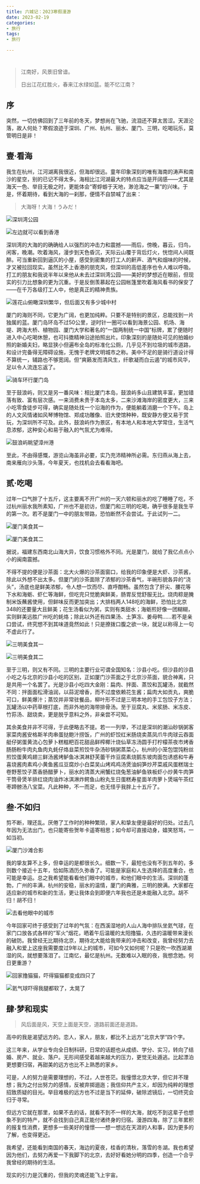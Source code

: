 ```yaml
---
title: 六城记：2023寒假漫游
date: 2023-02-19
categories:
- 旅行
tags:
- 旅行

---
```




# 

> 江南好，风景旧曾谙。
> 
> 
> 日出江花红胜火，春来江水绿如蓝。能不忆江南？
> 

<!--more-->


## 序

突然，一切仿佛回到了三年前的冬天，梦想尚在飞驰，流泪还不算太苦涩。天涯沦落，故人何处？寒假浪迹于深圳、广州、杭州、丽水、厦门、三明，吃喝玩乐，莫管明日是非！

## 壹·看海

我生在杭州，江河湖离我很近，但海却很远。童年印象深刻的唯有海南的涛声和南沙的星空，别的已记不得太多。海相比江河湖最大的特点应当是开阔感——尤其是海天一色、举目无极之时，更能体会“寄蜉蝣于天地，渺沧海之一粟”的兴味。于是，怀着期待，看到大海的一刹那，便情不自禁喊了出来：

> 大海呀！大海！うみだ！
> 

![深圳湾公园](https://raw.githubusercontent.com/DF-Master/yidapicbed/main/2023/202302/2023Winter/Untitled.png)

![左边就可以看到香港](https://raw.githubusercontent.com/DF-Master/yidapicbed/main/2023/202302/2023Winter/Untitled%201.png)

深圳湾的大海的的确确给人以强烈的冲击力和震撼——雨后，傍晚，暮云，归鸟，闲客，晚潮。吹着海风，漫步到天色昏沉，天际云山覆于背后灯火，恍惚间人间既醉。可当重新回到逼仄的小屋，感受到密集的打工人的鼾声、酒气和烟味的时候，才又被拉回现实。虽然比不上香港的朋克风，但深圳的高低差序也令人难以呼吸。打工的朋友和我说半年以来他从未去过深圳湾公园——美好的梦想近在眼前，但现实的引力比想象的更为沉重。于是反倒羡慕起在公园帐篷里吹着海风看书的保安了——在千万各级打工人中，他是真正的精神贵族。

![莲花山俯瞰深圳繁华，但后面又有多少城中村](https://raw.githubusercontent.com/DF-Master/yidapicbed/main/2023/202302/2023Winter/Untitled%202.png)

厦门的海则不同，它更为广阔，也更加纯粹。只要不是特别的景区，总能找到一片独属的蓝。厦门岛环岛不过50公里，逆时针一圈可以看到海景公园、机场、海堤、跨海大桥、植物园、厦门大学和著名的“一国两制统一中国”标牌，累了便随时进入中心吃喝休憩，也可抖擞精神沿途拍照出片。印象深刻的是随处可见的拍婚纱照的新婚夫妇，略显狭小但遍布全岛的标准化公厕，几乎见不到垃圾的城市道路，和设计完备得无障碍设施，无愧于老牌文明城市之称。美中不足的是骑行道设计得不算统一，辅路也不够宽阔。但“爽籁发而清风生，纤歌凝而白云遏”的城市风华，足以令人流连忘返了。

![骑车环行厦门岛](https://raw.githubusercontent.com/DF-Master/yidapicbed/main/2023/202302/2023Winter/Untitled%203.png)

至于鼓浪屿，则又是另一番风味：相比厦门本岛，鼓浪屿多山且建筑丰富，更加错落有致、富有层次感。一来消费未贵于本岛太多，二来沙滩海岸的密度更大，三来小吃零食徒步可得，确实是随处找一个沿海的作为，便能躺着消磨一个下午。岛上的人文风情诸如风琴博物馆、郑成功雕像、旧大使馆种种，既安静方便又易于赏玩，为深圳所不可及。此外，鼓浪屿作为景区，有本地人和本地大学常住，生活气息浓郁，这种安心和易于融入的气氛尤为难得。

![鼓浪屿眺望漳州港](https://raw.githubusercontent.com/DF-Master/yidapicbed/main/2023/202302/2023Winter/Untitled%204.png)

至此，不由得感慨，游览山海虽非必要，实乃充沛精神所必需。东归燕从海上去，南来雁向沙头落，今年夏天，也找机会去看看海吧。

## 贰·吃喝

过年一口气胖了十五斤，这主要离不开广州的一天六顿和丽水的吃了睡睡了吃，不过杭州丽水我所素知，广州也不是初访，但厦门和三明的吃喝，确乎很多是我生平的第一次。若不是厦门一中的朋友带路，恐怕断然不会尝试。于此试列一二。

![厦门美食其一](https://raw.githubusercontent.com/DF-Master/yidapicbed/main/2023/202302/2023Winter/Untitled%205.png)

![厦门美食其二](https://raw.githubusercontent.com/DF-Master/yidapicbed/main/2023/202302/2023Winter/Untitled%206.png)

据说，福建东西南北山海大异，饮食习惯格外不同。光是厦门，就给了我亿点点小小的闽南震撼。

不得不提的便是沙茶面：北大火爆的沙茶面窗口，给我的印象便是大虾、沙茶酱，除此以外想不出太多。但厦门的沙茶面除了浓郁的沙茶香气，半碗形貌各异的“浇头”，汤底也是鲜美浓郁，令人想一饮而尽、直呼酣畅。虽然包含了肝尖、腰花等下水和海蛎、虾仁等海鲜，但吃完只觉脆爽鲜美，肠胃反觉舒服无比。烧肉粽是腌制米饭蘸酱使用，但鲜味反而更加突出；大排档两人148吃的海鲜，恐怕比北京348的还要量大且鲜美；花生汤看似为粥，实则有类甜水；海蛎煎好像一团糊糊，实则鲜美远胜广州吃的蚝烙；除此以外还有四果汤、土笋冻、姜母鸭……若不是亲口尝试，终究想不到其味道竟然如此！只是撩拨口腹之欲一块，就足以称得上一句不虚此行了。

![三明美食其一](https://raw.githubusercontent.com/DF-Master/yidapicbed/main/2023/202302/2023Winter/Untitled%207.png)

![三明美食其二](https://raw.githubusercontent.com/DF-Master/yidapicbed/main/2023/202302/2023Winter/Untitled%208.png)

至于三明，则又有不同。三明的主要行业可谓全国知名：沙县小吃。但沙县的沙县小吃之与北京的沙县小吃的区别，正如厦门沙茶面之于北京沙茶面，貌合神离，只是共用一个名罢了。光是沙县小吃四大金刚：扁肉、拌面、蒸饺和瓦罐汤，就截然不同：拌面面松滑油润，以蒜泥增香，而不过度依赖花生酱；扁肉大如贡丸，爽脆可口，鲜美爆汁；蒸饺并非常驻餐品，柳叶形不过是三明本地的手工包饺子方法；瓦罐汤以中药草根打底，而非外地的海带排骨汤。至于豆腐丸、米浆肠、米冻皮、竹荪汤、甜烧卖，更是脱乎意料之外，非亲尝不可知。

其余美食并非不可得，于此便略去不提。若一一列举，不过是深圳的潮汕砂锅粥客家菜肉酱安格斯羊肉串蛋挞鲍汁捞饭，广州的虾饺红米肠烧卖蒸凤爪牛肉球云吞面艇仔粥蛋黄流心包萝卜糕糍粑百花甜品鲜榨椰汁烧仙草冻汤圆手打柠檬茶夜市烤香肠肠粉牛肉丸鱼肉丸蚝仔烙韭菜煎饺牛杂汤砂锅粥蒸菜心，杭州的小笼包馄饨粉丝煎饺蛋黄鸡翅三鲜汤酱烤鲈鱼冰淇淋舒芙蕾干炸豆腐素烧鹅东坡肉面包诱惑和牛寿喜烧酱肉素鸡小黄鱼酱瓜豆腐炒小白菜吴山烤鸡鸡汤煲油焖笋炒芹菜戚风蛋糕瑞士卷野葱饺子蒸香肠醋萝卜，丽水的清蒸大闸蟹红烧兔葱油鲈鱼铁板虾小炒黄牛肉笋干筒骨煲羊排红烧肉油炸冰淇淋炸鳄鱼山粉丸生日蛋糕寿星面羊肉萝卜煲端午茶红枣蹄髈汤八宝菜。凡此种种，不一而足，也无怪乎我胖上十五斤了。

## 叁·不如归

剪不断，理还乱。厌倦了工作时的种种繁琐，家人和挚友便是最好的归处。过去几年因为无法出门，也只能寄些贺年卡遥寄相思；如今却可直接动身，嬉笑怒骂，一如当初。

![厦门沙滩合影](https://raw.githubusercontent.com/DF-Master/yidapicbed/main/2023/202302/2023Winter/Untitled%209.png)

我的挚友算不上多，但幸运的是都很长久。细数一下，最短也没有不到五年的，多则数个接近十五年，恰如陈酒历久弥香了。可能是家庭和人生选择的高度重合，也可能是幸运。总之我希望能看看他们眼中的城市，和他们眼中的生活。深圳的蓬勃，广州的丰满，杭州的安稳，丽水的温情，厦门的典雅，三明的腴满。大家都在适应新的城市和新的生活，更让我体会到即便六年我也还是未能融入北京。胡不归！胡不归！

![去看他眼中的城市](https://raw.githubusercontent.com/DF-Master/yidapicbed/main/2023/202302/2023Winter/Untitled%2010.png)

今年回家可终于感受到了过年的气氛：在西溪湿地的人山人海中排队坐氦气球，在家门口放各式各样的“军火”烟花，晒着午后温暖的太阳撸猫，久违的温暖带来漫长的破防。我曾经无比期待北京，期待北大能给我带来的冲击和改变，我曾经努力去融入和爱上这座我需要度过9年以上的城市，可如今又如何呢？只是吹一吹西湖潮湿的风，就想要落泪了。江南忆，最忆是杭州。无数难以入眠的夜，我想念她。何日更重游？

![回家撸猫猫，吓得猫猫都变成四只了](https://raw.githubusercontent.com/DF-Master/yidapicbed/main/2023/202302/2023Winter/Untitled%2011.png)

![氦气球吓得我腿都软了，太晃了](https://raw.githubusercontent.com/DF-Master/yidapicbed/main/2023/202302/2023Winter/Untitled%2012.png)

## 肆·梦和现实

> 风后面是风，天空上面是天空，道路前面还是道路。
> 

高中的我是渴望远方的。恋人，家人，朋友，都比不上远方”北京大学“四个字。

这三年来，从学业专向全日制科研，日常的话题也从成绩、学分、实习，转向了结婚、房产、就业、落户。无形间感受着越来越大的压力，更觉无处遁逃。比起漂泊更想要归宿，再甜美的远方也比不上熟悉的家乡。

可是，人的努力是需要理想的，不过，人世苍茫。我憧憬北京大学，但它并不理想；我为之付出努力的感情，反被弃掷逦迤；我信仰共产主义，却因为纯粹的理想招致质疑的目光。举目难极的远方也不过是当下的延伸，破除滤镜后，一切终究会归于寻常。

但远方它就在那里，如果不去的话，就看不到不一样的大海，就吃不到这辈子也想象不到的特产，就不会找到自己真正能付诸终身的归宿。漫游四海，除了三年累积的报复性消费，更想多一些美好的憧憬——想一想远在天涯的人和事，因为更多的了解，也变得更近。

我希望，还能看到南国的春天，海边的夏夜，桂香的清秋，落雪的冬湖。我也希望因为他们，去努力再爱一下我脚下的北京，去好好看她分明的四季，创造一个合乎我曾经的期待的生活。

现实的引力是沉重的，但我的灵魂还能飞上宇宙。